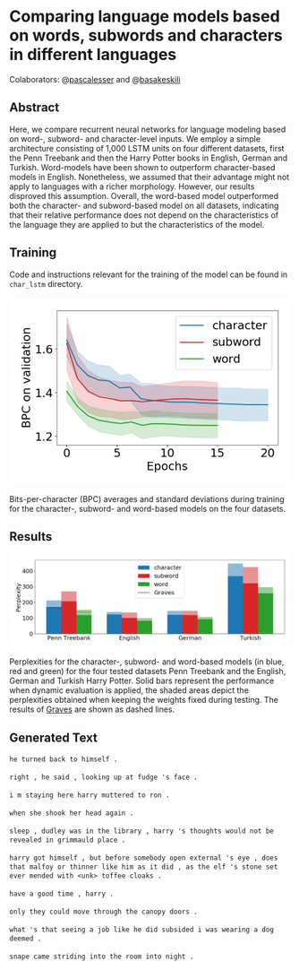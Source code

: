 # Comparing language models based on words, subwords and characters in different languages

Colaborators: @[pascalesser](https://github.com/pascalesser) and @[basakeskili](https://github.com/basakeskili)

## Abstract
Here, we compare recurrent neural networks for language modeling based on word-, subword- and character-level inputs. We employ a simple architecture consisting of 1,000 LSTM units on four different datasets, first the Penn Treebank and then the Harry Potter books in English, German and Turkish. Word-models have been shown to outperform character-based models in English. Nonetheless, we assumed that their advantage might not apply to languages with a richer morphology. However, our results disproved this assumption. Overall, the word-based model outperformed both the character- and subword-based model on all datasets, indicating that their relative performance does not depend on the characteristics of the language they are applied to but the characteristics of the model.


## Training

Code and instructions relevant for the training of the model can be found in `char_lstm` directory.

![Training Curves](figures/training_curve.png)

Bits-per-character (BPC) averages and standard deviations during training for the character-, subword- and word-based models on the four datasets.


## Results

![Results](figures/bars.png)

Perplexities for the character-, subword- and word-based models (in blue, red and green) for the four tested datasets Penn Treebank and the English, German and Turkish Harry Potter. Solid bars represent the performance when dynamic evaluation is applied, the shaded areas depict the perplexities obtained when keeping the weights fixed during testing. The results of [Graves](https://arxiv.org/abs/1308.0850) are shown as dashed lines.


## Generated Text

```
he turned back to himself . 

right , he said , looking up at fudge 's face . 

i m staying here harry muttered to ron . 

when she shook her head again . 

sleep , dudley was in the library , harry 's thoughts would not be revealed in grimmauld place . 

harry got himself , but before somebody open external 's eye , does that malfoy or thinner like him as it did , as the elf 's stone set ever mended with <unk> toffee cloaks . 

have a good time , harry . 

only they could move through the canopy doors . 

what 's that seeing a job like he did subsided i was wearing a dog deemed . 

snape came striding into the room into night .  
```
